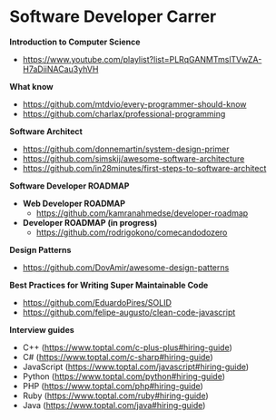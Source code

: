 
# Software Developer Carrer

**Introduction to Computer Science**
- https://www.youtube.com/playlist?list=PLRqGANMTmslTVwZA-H7aDiiNACau3yhVH

**What know**
- https://github.com/mtdvio/every-programmer-should-know
- https://github.com/charlax/professional-programming


**Software Architect**
- https://github.com/donnemartin/system-design-primer
- https://github.com/simskij/awesome-software-architecture
- https://github.com/in28minutes/first-steps-to-software-architect

**Software Developer ROADMAP**

 - **Web Developer ROADMAP**
   - https://github.com/kamranahmedse/developer-roadmap
 - **Developer ROADMAP (in progress)**
   - https://github.com/rodrigokono/comecandodozero

**Design Patterns**
- https://github.com/DovAmir/awesome-design-patterns

**Best Practices for Writing Super Maintainable Code**
- https://github.com/EduardoPires/SOLID
- https://github.com/felipe-augusto/clean-code-javascript


**Interview guides**
- C++ (https://www.toptal.com/c-plus-plus#hiring-guide)
- C# (https://www.toptal.com/c-sharp#hiring-guide)
- JavaScript (https://www.toptal.com/javascript#hiring-guide)
- Python (https://www.toptal.com/python#hiring-guide)
- PHP (https://www.toptal.com/php#hiring-guide)
- Ruby (https://www.toptal.com/ruby#hiring-guide)
- Java (https://www.toptal.com/java#hiring-guide)
